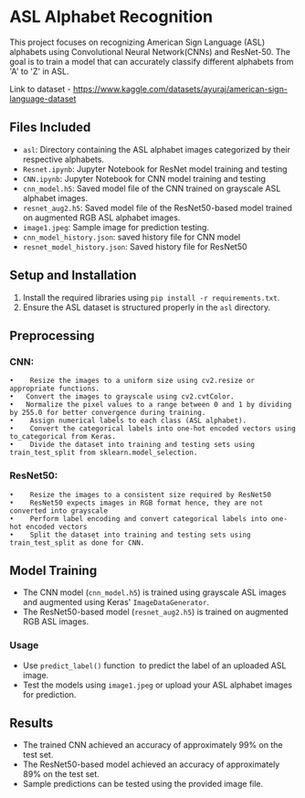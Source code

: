 # ASL Alphabet Recognition
This project focuses on recognizing American Sign Language (ASL) alphabets using Convolutional Neural Network(CNNs) and ResNet-50. The goal is to train a model that can accurately classify different alphabets from 'A' to 'Z' in ASL.

Link to dataset - https://www.kaggle.com/datasets/ayuraj/american-sign-language-dataset

## Files Included
- `asl`: Directory containing the ASL alphabet images categorized by their respective alphabets.
- `Resnet.ipynb`: Jupyter Notebook for ResNet model training and testing
- `CNN.ipynb`: Jupyter Notebook for CNN model training and testing
- `cnn_model.h5`: Saved model file of the CNN trained on grayscale ASL alphabet images.
- `resnet_aug2.h5`: Saved model file of the ResNet50-based model trained on augmented RGB ASL alphabet images.
- `image1.jpeg`: Sample image for prediction testing.
- `cnn_model_history.json`: saved history file for CNN model
- `resnet_model_history.json`: Saved history file for ResNet50


## Setup and Installation
1. Install the required libraries using `pip install -r requirements.txt`.
2. Ensure the ASL dataset is structured properly in the `asl` directory.

## Preprocessing
### CNN:

    •    Resize the images to a uniform size using cv2.resize or appropriate functions.
    •   Convert the images to grayscale using cv2.cvtColor.
    •   Normalize the pixel values to a range between 0 and 1 by dividing by 255.0 for better convergence during training.
    •    Assign numerical labels to each class (ASL alphabet).
    •    Convert the categorical labels into one-hot encoded vectors using to_categorical from Keras.
    •    Divide the dataset into training and testing sets using train_test_split from sklearn.model_selection.
### ResNet50:
    •    Resize the images to a consistent size required by ResNet50
    •    ResNet50 expects images in RGB format hence, they are not converted into grayscale
    •    Perform label encoding and convert categorical labels into one-hot encoded vectors 
    •    Split the dataset into training and testing sets using train_test_split as done for CNN.
## Model Training
- The CNN model (`cnn_model.h5`) is trained using grayscale ASL images and augmented using Keras' `ImageDataGenerator`.
- The ResNet50-based model (`resnet_aug2.h5`) is trained on augmented RGB ASL images.

### Usage
- Use `predict_label()` function  to predict the label of an uploaded ASL image.
- Test the models using `image1.jpeg` or upload your ASL alphabet images for prediction.
## Results
- The trained CNN achieved an accuracy of approximately 99% on the test set.
- The ResNet50-based model achieved an accuracy of approximately 89% on the test set.
- Sample predictions can be tested using the provided image file.

